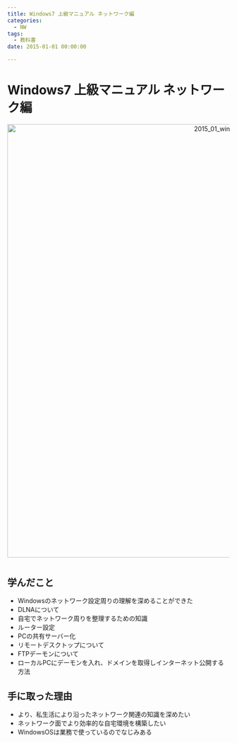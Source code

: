 ```yaml
---
title: Windows7 上級マニュアル ネットワーク編
categories:
  - NW 
tags: 
  - 教科書
date: 2015-01-01 00:00:00

---
```


# Windows7 上級マニュアル ネットワーク編

<div style="text-align:center; margin-bottom: 40px">
<img src="/img/cover/2015_01_windows7_nw.jpg" alt="2015_01_windows7_nw" title="2015_01_windows7_nw" style="width:980px">
</div>

## 学んだこと

- Windowsのネットワーク設定周りの理解を深めることができた
- DLNAについて
- 自宅でネットワーク周りを整理するための知識
- ルーター設定
- PCの共有サーバー化
- リモートデスクトップについて
- FTPデーモンについて
- ローカルPCにデーモンを入れ、ドメインを取得しインターネット公開する方法

## 手に取った理由

- より、私生活により沿ったネットワーク関連の知識を深めたい
- ネットワーク面でより効率的な自宅環境を構築したい
- WindowsOSは業務で使っているのでなじみある
